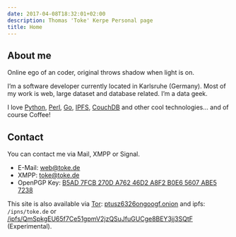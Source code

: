 ```yaml
---
date: 2017-04-08T18:32:01+02:00
description: Thomas 'Toke' Kerpe Personal page
title: Home
---
```


## About me

Online ego of an coder, original throws shadow when light is on.

I’m a software developer currently located in Karlsruhe (Germany). Most of my work is web, large dataset and database related. I’m a data geek.

I love [Python](http://www.python.org), [Perl](http://www.perl.org), [Go](http://golang.org),
[IPFS](https://ipfs.io/), [CouchDB](http://couchdb.apache.org)
and other cool technologies… and of course Coffee!

## Contact

You can contact me via Mail, XMPP or Signal.

* E-Mail: [web@toke.de](mailto:web@toke.de)
* XMPP: [toke@toke.de](xmpp:toke@toke.de)
* OpenPGP Key: [B5AD 7FCB 270D A762 46D2  A8F2 B0E6 5607 ABE5 7238](9CAA5862.asc)

This site is also available via [Tor](https://torproject.org): [ptusz6326ongoogf.onion](https://ptusz6326ongoogf.onion)
and ipfs: `/ipns/toke.de` or [/ipfs/QmSpkgEU65f7Ce51gpmV2jzQSuJfuGUCge8BEY3jj3SQtF](https://toke.de/ipfs/QmSpkgEU65f7Ce51gpmV2jzQSuJfuGUCge8BEY3jj3SQtF)
(Experimental).
